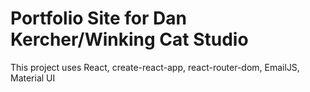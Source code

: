 # Portfolio Site for Dan Kercher/Winking Cat Studio

This project uses React, create-react-app, react-router-dom, EmailJS, Material UI